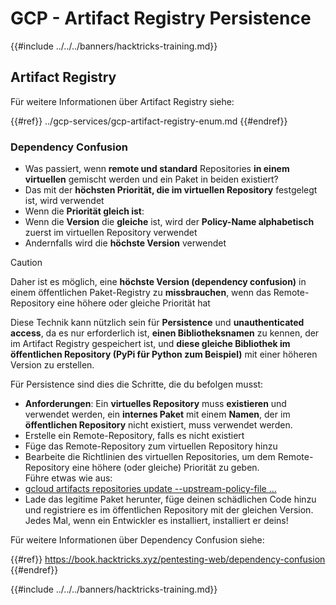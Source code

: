 # GCP - Artifact Registry Persistence

{{#include ../../../banners/hacktricks-training.md}}

## Artifact Registry

Für weitere Informationen über Artifact Registry siehe:

{{#ref}}
../gcp-services/gcp-artifact-registry-enum.md
{{#endref}}

### Dependency Confusion

- Was passiert, wenn **remote und standard** Repositories **in einem virtuellen** gemischt werden und ein Paket in beiden existiert?
- Das mit der **höchsten Priorität, die im virtuellen Repository** festgelegt ist, wird verwendet
- Wenn die **Priorität gleich ist**:
- Wenn die **Version** die **gleiche** ist, wird der **Policy-Name alphabetisch** zuerst im virtuellen Repository verwendet
- Andernfalls wird die **höchste Version** verwendet

> [!CAUTION]
> Daher ist es möglich, eine **höchste Version (dependency confusion)** in einem öffentlichen Paket-Registry zu **missbrauchen**, wenn das Remote-Repository eine höhere oder gleiche Priorität hat

Diese Technik kann nützlich sein für **Persistence** und **unauthenticated access**, da es nur erforderlich ist, **einen Bibliotheksnamen** zu kennen, der im Artifact Registry gespeichert ist, und **diese gleiche Bibliothek im öffentlichen Repository (PyPi für Python zum Beispiel)** mit einer höheren Version zu erstellen.

Für Persistence sind dies die Schritte, die du befolgen musst:

- **Anforderungen**: Ein **virtuelles Repository** muss **existieren** und verwendet werden, ein **internes Paket** mit einem **Namen**, der im **öffentlichen Repository** nicht existiert, muss verwendet werden.
- Erstelle ein Remote-Repository, falls es nicht existiert
- Füge das Remote-Repository zum virtuellen Repository hinzu
- Bearbeite die Richtlinien des virtuellen Repositories, um dem Remote-Repository eine höhere (oder gleiche) Priorität zu geben.\
Führe etwas wie aus:
- [gcloud artifacts repositories update --upstream-policy-file ...](https://cloud.google.com/sdk/gcloud/reference/artifacts/repositories/update#--upstream-policy-file)
- Lade das legitime Paket herunter, füge deinen schädlichen Code hinzu und registriere es im öffentlichen Repository mit der gleichen Version. Jedes Mal, wenn ein Entwickler es installiert, installiert er deins!

Für weitere Informationen über Dependency Confusion siehe:

{{#ref}}
https://book.hacktricks.xyz/pentesting-web/dependency-confusion
{{#endref}}

{{#include ../../../banners/hacktricks-training.md}}
